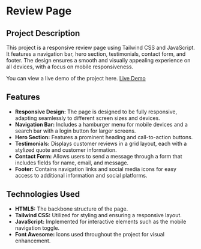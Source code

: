 # Review Page
## Project Description
This project is a responsive review page using Tailwind CSS and JavaScript. It features a navigation bar, hero section, testimonials, contact form, and footer. The design ensures a smooth and visually appealing experience on all devices, with a focus on mobile responsiveness.

You can view a live demo of the project here. [Live Demo](https://reviewpages.netlify.app/)

## Features
- **Responsive Design:** The page is designed to be fully responsive, adapting seamlessly to different screen sizes and devices.
- **Navigation Bar:** Includes a hamburger menu for mobile devices and a search bar with a login button for larger screens.
- **Hero Section:** Features a prominent heading and call-to-action buttons.
- **Testimonials:** Displays customer reviews in a grid layout, each with a stylized quote and customer information.
- **Contact Form:** Allows users to send a message through a form that includes fields for name, email, and message.
- **Footer:** Contains navigation links and social media icons for easy access to additional information and social platforms.

## Technologies Used
- **HTML5:** The backbone structure of the page.
- **Tailwind CSS:** Utilized for styling and ensuring a responsive layout.
- **JavaScript:** Implemented for interactive elements such as the mobile navigation toggle.
- **Font Awesome:** Icons used throughout the project for visual enhancement.